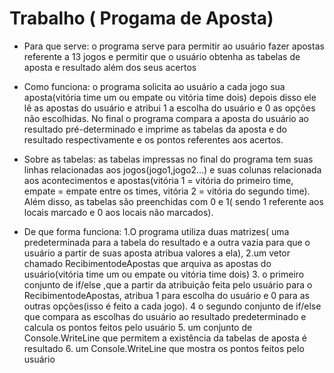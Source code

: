 # Trabalho ( Progama de Aposta) 
             

- Para que serve: o programa serve para permitir ao usuário fazer apostas referente a 13 jogos e permitir que o usuário obtenha as tabelas de aposta e resultado além dos seus acertos 
                  
- Como funciona: o programa solicita ao usuário a cada jogo sua aposta(vitória time um  ou empate ou vitória time dois) depois disso ele lê as apostas do usuário e atribui
1 a escolha do usuário e 0 as opções não escolhidas. No final o programa compara a aposta do usuário ao resultado pré-determinado e imprime as tabelas da aposta e do resultado respectivamente e os pontos referentes aos acertos. 

- Sobre as tabelas: as tabelas impressas no final do programa tem suas linhas relacionadas aos jogos(jogo1,jogo2...) e suas colunas relacionada aos acontecimentos e apostas(vitória 1 = vitória do primeiro time, empate = empate entre os times, vitória 2 = vitória do segundo time). Além disso, as tabelas são preenchidas com 0 e 1( sendo 1 referente aos locais marcado e 0 aos locais não marcados). 

- De que forma funciona:  1.O programa utiliza duas matrizes( uma predeterminada para a tabela do resultado e a outra vazia para que o usuário a partir de suas aposta atribua valores a ela), 
2.um vetor   chamado RecibimentodeApostas que arquiva as apostas do usuário(vitória time um  ou empate ou vitória time dois)  3. o primeiro conjunto de 
if/else ,que a partir da atribuição feita pelo usuário para o RecibimentodeApostas, atribua 1 para escolha do usuário e 0 para as outras opções(isso é feito a cada jogo). 4 o segundo conjunto de if/else que compara as escolhas do usuário ao resultado
predeterminado e calcula os pontos feitos pelo usuário  5. um conjunto de Console.WriteLine que permitem a existência da tabelas de aposta é resultado  6. um Console.WriteLine que mostra os pontos feitos pelo usuário

